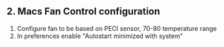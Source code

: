 ## 2. Macs Fan Control configuration

1. Configure fan to be based on PECI sensor, 70-80 temperature range
2. In preferences enable "Autostart minimized with system"
